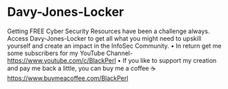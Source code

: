 # Davy-Jones-Locker
Getting FREE Cyber Security Resources have been a challenge always. Access Davy-Jones-Locker to get all what you might need to upskill yourself and create an impact in the InfoSec Community.
•	In return get me some subscribers for my YouTube Channel- https://www.youtube.com/c/BlackPerl
•	If you like to support my creation and pay me back a little, you can buy me a coffee ☕ https://www.buymeacoffee.com/BlackPerl

